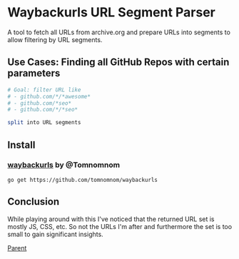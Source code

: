 # Waybackurls URL Segment Parser

A tool to fetch all URLs from archive.org and prepare URLs into segments to allow filtering by URL segments.

## Use Cases: Finding all GitHub Repos with certain parameters

```bash
# Goal: filter URL like
# - github.com/*/*awesome*
# - github.com/*seo*
# - github.com/*/*seo*

split into URL segments
```

## Install

### [waybackurls](https://github.com/tomnomnom/waybackurls) by @Tomnomnom

```
go get https://github.com/tomnomnom/waybackurls
```

## Conclusion

While playing around with this I've noticed that the returned URL set is mostly JS, CSS, etc. So not the URLs I'm after and furthermore the set is too small to gain significant insights.

[Parent](../README.md)
